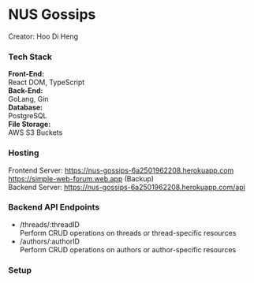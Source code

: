 # NUS Gossips
Creator: Hoo Di Heng  

### Tech Stack  
**Front-End:**  
React DOM, TypeScript  
**Back-End:**  
GoLang, Gin  
**Database:**   
PostgreSQL  
**File Storage:**  
AWS S3 Buckets

### Hosting  
Frontend Server: https://nus-gossips-6a2501962208.herokuapp.com  
https://simple-web-forum.web.app (Backup)  
Backend Server: https://nus-gossips-6a2501962208.herokuapp.com/api

### Backend API Endpoints  
- /threads/:threadID  
Perform CRUD operations on threads or thread-specific resources
- /authors/:authorID   
Perform CRUD operations on authors or author-specific resources

### Setup  
